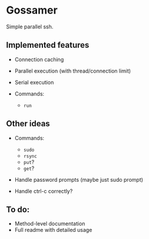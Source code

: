 # Gossamer

Simple parallel ssh.

## Implemented features

* Connection caching
* Parallel execution (with thread/connection limit)
* Serial execution
* Commands:

  - `run`

## Other ideas

* Commands:

  - `sudo`
  - `rsync`
  - `put`?
  - `get`?

* Handle password prompts (maybe just sudo prompt)
* Handle ctrl-c correctly?

## To do:

* Method-level documentation
* Full readme with detailed usage
